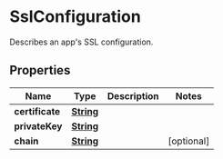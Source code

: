 

# SslConfiguration

Describes an app's SSL configuration.

## Properties

| Name | Type | Description | Notes |
|------------ | ------------- | ------------- | -------------|
|**certificate** | [**String**](String.md) |  |  |
|**privateKey** | [**String**](String.md) |  |  |
|**chain** | [**String**](String.md) |  |  [optional] |



